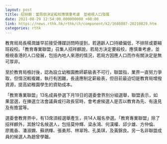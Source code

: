 ```yaml
---
layout: post
title: 招祥麒：當局倘決定殺校應慎重考慮　並檢視人口發展
date: 2021-08-29 12:54:00.000000000 +08:00
link: https://news.rthk.hk/rthk/ch/component/k2/1608087-20210829.htm
categories: rthk
---
```


教育局局長楊潤雄早前接受傳媒訪問時提到，若適齡人口持續偏低，不排除或要縮班殺校。「教育專業聯盟」召集人招祥麒說，若局方決定要殺校，應慎重考慮，並檢視香港的人口發展，包括內地人來港的情況，若局方因應人口而作有關決定是無可厚非。

至於教育局檢討後，認為設立幼稚園教師薪級表不可行，聯盟指，業界一直努力爭取，但情況較複雜，執行有困難，長遠應制定薪級表，但目前最迫切是教育局增撥資源，提高幼稚園學生的資助成本。

「教育專業聯盟」13名成員參選下月19日的選委會界別分組選舉，聯盟表示，如果當選，在揀選立法會議員或行政長官時，會考慮候選人是否以教育為先、有遠見及有擔當等。

選委會教育界中，有13席須經選舉產生，共14人報名參選。「教育專業聯盟」除了招祥麒外，其餘12名候選人，包括莫仲輝、梁永鴻、何漢權、邱少雄、方仲倫、廖鳳香、潘淑嫻、蘇炳輝、張勇邦、林翠玲、孔美琪，及黃錦良。另一名非聯盟成員的候選人為趙曾學韞。
